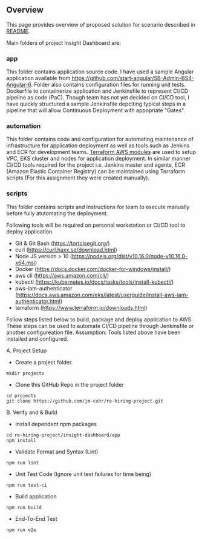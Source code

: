 ## Overview

This page provides overview of proposed solution for scenario described in [README](README.md).

Main folders of project Insight Dashboard are:

### app 

This folder contains application source code. I have used a sample Angular application available from https://github.com/start-angular/SB-Admin-BS4-Angular-6.
Folder also contains configuration files for running unit tests. Dockerfile to contaiinerize application and Jenkinsfile to represent CI/CD pipeline as code (PaC).
Though team has not yet decided on CI/CD tool, I have quickly structured a sample Jenkinsfile depciting typical steps in a pipeline that will allow Continuous Deployment with appopriate "Gates". 

### automation

This folder contains code and configuration for automating maintenance of infrastructure for application deployment as well as tools such as Jenkins and ECR for development teams. [Terraform AWS modules](https://github.com/terraform-aws-modules) are used to setup VPC, EKS cluster and nodes for application deployment. In similar manner CI/CD tools required for the project i.e. Jenkins master and agents, ECR (Amazon Elastic Container Registry) can be maintained using Terraform scripts (For this assignment they were created manually).

### scripts

This folder contains scripts and instructions for team to execute manually before fully atutomating the deployment.

Following tools will be required on personal workstation or CI/CD tool to deploy application.

- Git & Git Bash (https://tortoisegit.org/)
- curl (https://curl.haxx.se/download.html)
- Node JS version > 10 (https://nodejs.org/dist/v10.16.0/node-v10.16.0-x64.msi)
- Docker (https://docs.docker.com/docker-for-windows/install/)
- aws cli (https://aws.amazon.com/cli/)
- kubectl (https://kubernetes.io/docs/tasks/tools/install-kubectl/)
- aws-iam-authenticator (https://docs.aws.amazon.com/eks/latest/userguide/install-aws-iam-authenticator.html)
- terraform (https://www.terraform.io/downloads.html)

Follow steps listed below to build, package and deploy application to AWS. These steps can be used to automate CI/CD pipeline through Jenkinsfile or another configureation file. Assumption: Tools listed above have been installed and configured.

A. Project Setup

- Create a project folder. 
```
mkdir projects
```
- Clone this GitHub Repo in the project folder
```
cd projects
git clone https://github.com/jm-cxhr/re-hiring-project.git
```

B. Verify and & Build 

- Install dependent npm packages
```
cd re-hiring-project/insight-dashboard/app
npm install
```

- Validate Format and Syntax (Lint)
```
npm run lint
```

- Unit Test Code (Ignore unit test failures for time being)
```
npm run test-ci
```

- Build application
```
npm run build
```

- End-To-End Test
```
npm run e2e
```

